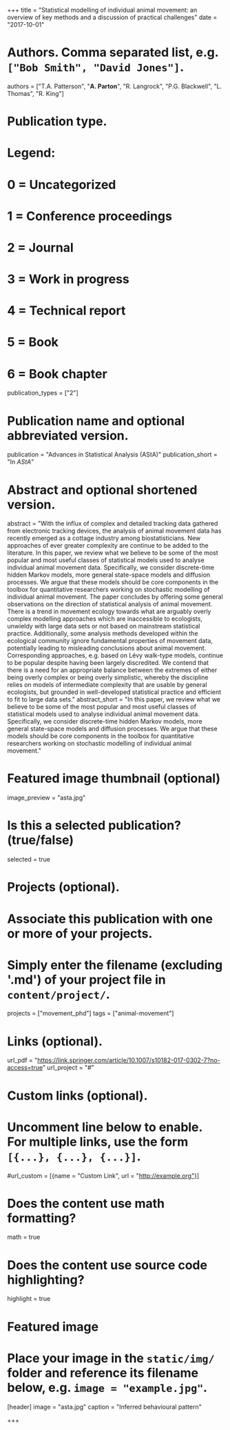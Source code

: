 +++
title = "Statistical modelling of individual animal movement: an overview of key methods and a discussion of practical challenges"
date = "2017-10-01"

# Authors. Comma separated list, e.g. `["Bob Smith", "David Jones"]`.
authors = ["T.A. Patterson", "**A. Parton**", "R. Langrock", "P.G. Blackwell", "L. Thomas", "R. King"]

# Publication type.
# Legend:
# 0 = Uncategorized
# 1 = Conference proceedings
# 2 = Journal
# 3 = Work in progress
# 4 = Technical report
# 5 = Book
# 6 = Book chapter
publication_types = ["2"]

# Publication name and optional abbreviated version.
publication = "Advances in Statistical Analysis (AStA)"
publication_short = "In *AStA*"

# Abstract and optional shortened version.
abstract = "With the influx of complex and detailed tracking data gathered from electronic tracking devices, the analysis of animal movement data has recently emerged as a cottage industry among biostatisticians. New approaches of ever greater complexity are continue to be added to the literature. In this paper, we review what we believe to be some of the most popular and most useful classes of statistical models used to analyse individual animal movement data. Specifically, we consider discrete-time hidden Markov models, more general state-space models and diffusion processes. We argue that these models should be core components in the toolbox for quantitative researchers working on stochastic modelling of individual animal movement. The paper concludes by offering some general observations on the direction of statistical analysis of animal movement. There is a trend in movement ecology towards what are arguably overly complex modelling approaches which are inaccessible to ecologists, unwieldy with large data sets or not based on mainstream statistical practice. Additionally, some analysis methods developed within the ecological community ignore fundamental properties of movement data, potentially leading to misleading conclusions about animal movement. Corresponding approaches, e.g. based on Lévy walk-type models, continue to be popular despite having been largely discredited. We contend that there is a need for an appropriate balance between the extremes of either being overly complex or being overly simplistic, whereby the discipline relies on models of intermediate complexity that are usable by general ecologists, but grounded in well-developed statistical practice and efficient to fit to large data sets."
abstract_short = "In this paper, we review what we believe to be some of the most popular and most useful classes of statistical models used to analyse individual animal movement data. Specifically, we consider discrete-time hidden Markov models, more general state-space models and diffusion processes. We argue that these models should be core components in the toolbox for quantitative researchers working on stochastic modelling of individual animal movement."

# Featured image thumbnail (optional)
image_preview = "asta.jpg"

# Is this a selected publication? (true/false)
selected = true

# Projects (optional).
#   Associate this publication with one or more of your projects.
#   Simply enter the filename (excluding '.md') of your project file in `content/project/`.
projects = ["movement_phd"]
tags = ["animal-movement"]

# Links (optional).
url_pdf = "https://link.springer.com/article/10.1007/s10182-017-0302-7?no-access=true"
url_project = "#"

# Custom links (optional).
#   Uncomment line below to enable. For multiple links, use the form `[{...}, {...}, {...}]`.
#url_custom = [{name = "Custom Link", url = "http://example.org"}]

# Does the content use math formatting?
math = true

# Does the content use source code highlighting?
highlight = true

# Featured image
# Place your image in the `static/img/` folder and reference its filename below, e.g. `image = "example.jpg"`.
[header]
image = "asta.jpg"
caption = "Inferred behavioural pattern"

+++

